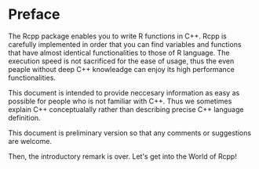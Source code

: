 # Preface

The Rcpp package enables you to write R functions in C++. Rcpp is carefully implemented in order that you can find variables and functions that have almost identical functionalities to those of R language. The execution speed is not sacrificed for the ease of usage, thus the even peaple without deep C++ knowleadge can enjoy its high performance functionalities.

This document is intended to provide neccesary information as easy as possible for people who is not familiar with C++. Thus we sometimes explain C++ conceptualally rather than describing precise C++ language definition.

This document is preliminary version so that any comments or suggestions are welcome.

Then, the introductory remark is over. Let's get into the World of Rcpp!

